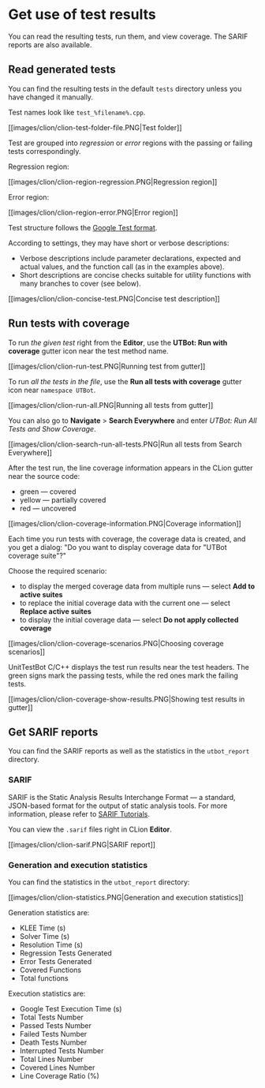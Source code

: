 # Get use of test results

You can read the resulting tests, run them, and view coverage. The SARIF reports are also available.

## Read generated tests

You can find the resulting tests in the default `tests` directory unless you have changed it manually.

Test names look like `test_%filename%.cpp`.

[[images/clion/clion-test-folder-file.PNG|Test folder]]

Test are grouped into _regression_ or _error_ regions with the passing or failing tests correspondingly.

Regression region:

[[images/clion/clion-region-regression.PNG|Regression region]]

Error region:

[[images/clion/clion-region-error.PNG|Error region]]

Test structure follows the [Google Test format](http://google.github.io/googletest/gmock_for_dummies.html).

According to settings, they may have short or verbose descriptions:
* Verbose descriptions include parameter declarations, expected and actual values, and the function call (as in the
  examples above).
* Short descriptions are concise checks suitable for utility functions with many branches to cover (see below).

[[images/clion/clion-concise-test.PNG|Concise test description]]

## Run tests with coverage

To run _the given test_ right from the **Editor**, use the **UTBot: Run with coverage** gutter icon near the test 
method name.

[[images/clion/clion-run-test.PNG|Running test from gutter]]

To run _all the tests in the file_, use the **Run all tests with coverage** gutter icon near `namespace UTBot`.

[[images/clion/clion-run-all.PNG|Running all tests from gutter]]

You can also go to **Navigate** > **Search Everywhere** and enter _UTBot: Run All Tests and Show Coverage_.

[[images/clion/clion-search-run-all-tests.PNG|Run all tests from Search Everywhere]]

After the test run, the line coverage information appears in the CLion gutter near the source code:
* green — covered
* yellow — partially covered
* red — uncovered

[[images/clion/clion-coverage-information.PNG|Coverage information]]

Each time you run tests with coverage, the coverage data is created, and you get a dialog: "Do you want to display 
coverage data for "UTBot coverage suite"?" 

Choose the required scenario:
* to display the merged coverage data from multiple runs — select **Add to active suites**
* to replace the initial coverage data with the current one — select **Replace active suites**
* to display the initial coverage data — select **Do not apply collected coverage**

[[images/clion/clion-coverage-scenarios.PNG|Choosing coverage scenarios]]

UnitTestBot C/C++ displays the test run results near the test headers. The green signs mark the passing tests, while 
the red ones mark the failing tests.

[[images/clion/clion-coverage-show-results.PNG|Showing test results in gutter]]

## Get SARIF reports

You can find the SARIF reports as well as the statistics in the `utbot_report` directory.

### SARIF

SARIF is the Static Analysis Results Interchange Format — a standard, JSON-based format for the output of static
analysis tools. For more information, please refer to [SARIF Tutorials](https://github.com/microsoft/sarif-tutorials/blob/main/README.md).

You can view the `.sarif` files right in CLion **Editor**.

[[images/clion/clion-sarif.PNG|SARIF report]]

### Generation and execution statistics

You can find the statistics in the `utbot_report` directory:

[[images/clion/clion-statistics.PNG|Generation and execution statistics]]

Generation statistics are:
* KLEE Time (s)
* Solver Time (s)
* Resolution Time (s)
* Regression Tests Generated
* Error Tests Generated
* Covered Functions
* Total functions

Execution statistics are:
* Google Test Execution Time (s)
* Total Tests Number
* Passed Tests Number
* Failed Tests Number
* Death Tests Number
* Interrupted Tests Number
* Total Lines Number
* Covered Lines Number
* Line Coverage Ratio (%)

